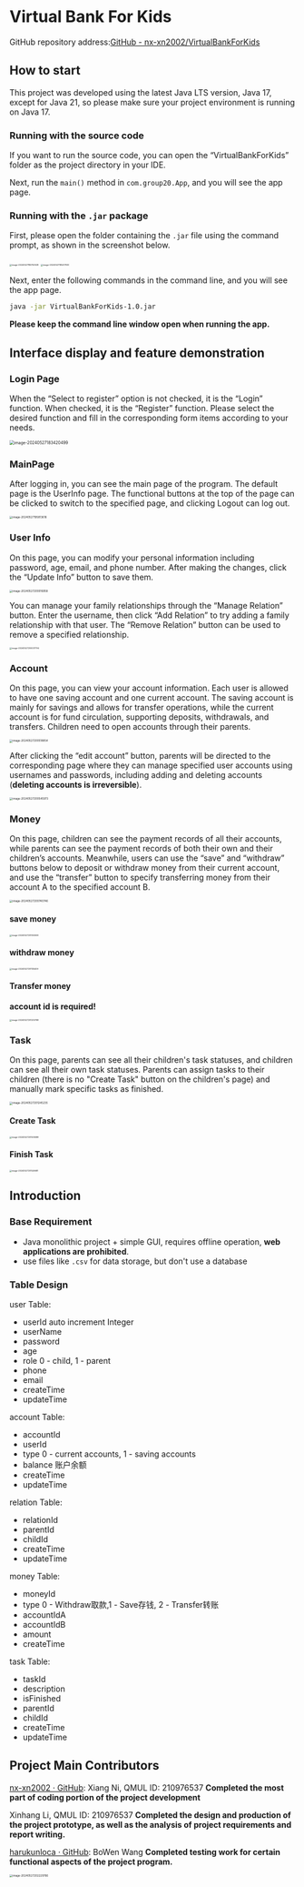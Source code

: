 # Virtual Bank For Kids

GitHub repository address:[GitHub - nx-xn2002/VirtualBankForKids](https://github.com/nx-xn2002/VirtualBankForKids)



## How to start

This project was developed using the latest Java LTS version, Java 17, except for Java 21, so please make sure your project environment is running on Java 17.



### Running with the source code

If you want to run the source code, you can open the “VirtualBankForKids” folder as the project directory in your IDE.

Next, run the `main()` method in `com.group20.App`, and you will see the app page.



### Running with the `.jar` package

First, please open the folder containing the `.jar` file using the command prompt, as shown in the screenshot below.

<img src="images/image-20240527185750928.png" alt="image-20240527185750928" style="zoom:25%;" />

<img src="images/image-20240527185417930.png" alt="image-20240527185417930" style="zoom: 25%;" />

Next, enter the following commands in the command line, and you will see the app page.

```bash
java -jar VirtualBankForKids-1.0.jar
```

**Please keep the command line window open when running the app.**



## Interface display and feature demonstration

### Login Page

When the “Select to register” option is not checked, it is the “Login” function. When checked, it is the “Register” function. Please select the desired function and fill in the corresponding form items according to your needs.

<img src="images/image-20240527183420499.png" alt="image-20240527183420499" style="zoom: 50%;" />



### MainPage

After logging in, you can see the main page of the program. The default page is the UserInfo page. The functional buttons at the top of the page can be clicked to switch to the specified page, and clicking Logout can log out.

<img src="images/image-20240527195813616.png" alt="image-20240527195813616" style="zoom: 33%;" />

### User Info

On this page, you can modify your personal information including password, age, email, and phone number. After making the changes, click the “Update Info” button to save them.

<img src="images/image-20240527200016958.png" alt="image-20240527200016958" style="zoom:33%;" />

You can manage your family relationships through the “Manage Relation” button. Enter the username, then click “Add Relation” to try adding a family relationship with that user. The “Remove Relation” button can be used to remove a specified relationship.

<img src="images/image-20240527200037794.png" alt="image-20240527200037794" style="zoom:25%;" />



### Account

On this page, you can view your account information. Each user is allowed to have one saving account and one current account. The saving account is mainly for savings and allows for transfer operations, while the current account is for fund circulation, supporting deposits, withdrawals, and transfers. Children need to open accounts through their parents.

<img src="images/image-20240527200518854.png" alt="image-20240527200518854" style="zoom:33%;" />

After clicking the “edit account” button, parents will be directed to the corresponding page where they can manage specified user accounts using usernames and passwords, including adding and deleting accounts (**deleting accounts is irreversible**).

<img src="images/image-20240527200545973.png" alt="image-20240527200545973" style="zoom: 33%;" />

### Money

On this page, children can see the payment records of all their accounts, while parents can see the payment records of both their own and their children’s accounts. Meanwhile, users can use the “save” and “withdraw” buttons below to deposit or withdraw money from their current account, and use the “transfer” button to specify transferring money from their account A to the specified account B.

<img src="images/image-20240527200740746.png" alt="image-20240527200740746" style="zoom:33%;" />

#### save money

<img src="images/image-20240527201055500.png" alt="image-20240527201055500" style="zoom:25%;" />

#### withdraw money

<img src="images/image-20240527201135409.png" alt="image-20240527201135409" style="zoom:25%;" />

#### Transfer money

**account id is required!**

<img src="images/image-20240527201200768.png" alt="image-20240527201200768" style="zoom:25%;" />



### Task

On this page, parents can see all their children's task statuses, and children can see all their own task statuses. Parents can assign tasks to their children (there is no "Create Task" button on the children's page) and manually mark specific tasks as finished.

<img src="images/image-20240527201245235.png" alt="image-20240527201245235" style="zoom:33%;" />

#### Create Task

<img src="images/image-20240527201505589.png" alt="image-20240527201505589" style="zoom:25%;" />

#### Finish Task

<img src="images/image-20240527201526681.png" alt="image-20240527201526681" style="zoom:25%;" />



## Introduction

### Base Requirement

- Java monolithic project + simple GUI, requires offline operation, **web applications are prohibited**.
- use files like `.csv` for data storage, but don't use a database

### Table Design

user Table:

- userId auto increment Integer
- userName
- password
- age
- role 0 - child, 1 - parent
- phone
- email
- createTime
- updateTime

account Table:

- accountId
- userId
- type 0 - current accounts, 1 - saving accounts
- balance 账户余额
- createTime
- updateTime

relation Table:

- relationId
- parentId
- childId
- createTime
- updateTime

money Table:

- moneyId
- type 0 - Withdraw取款,1 - Save存钱, 2 - Transfer转账
- accountIdA
- accountIdB
- amount
- createTime

task Table:

- taskId
- description
- isFinished
- parentId
- childId
- createTime
- updateTime



## Project Main Contributors

[nx-xn2002 · GitHub](https://github.com/nx-xn2002): Xiang Ni, QMUL ID: 210976537  **Completed the most part of coding portion of the project development**

Xinhang Li, QMUL ID: 210976537 **Completed the design and production of the project prototype, as well as the analysis of project requirements and report writing.**

[harukunloca · GitHub](https://github.com/harukunloca): BoWen Wang  **Completed testing work for certain functional aspects of the project program.**



<img src="images/image-20240527202229766.png" alt="image-20240527202229766" style="zoom:33%;" />